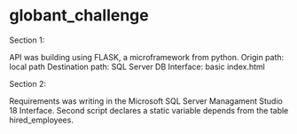 # globant_challenge

Section 1:

API was building using FLASK, a microframework from python.
Origin path: local path
Destination path: SQL Server DB
Interface: basic index.html

Section 2:

Requirements was writing in the Microsoft SQL Server Managament Studio 18 Interface.
Second script declares a static variable depends from the table hired_employees.

